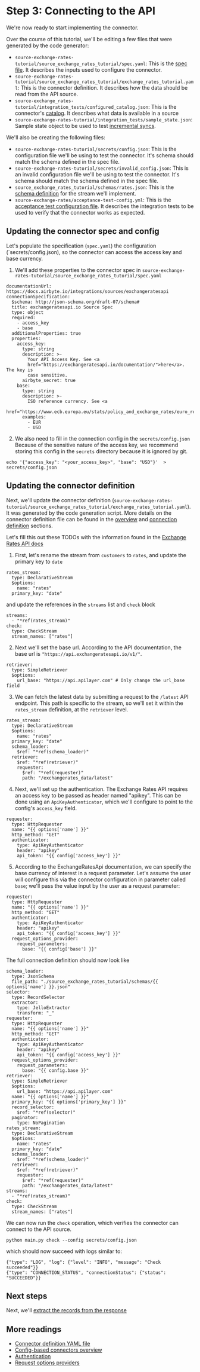 # Step 3: Connecting to the API

We're now ready to start implementing the connector.

Over the course of this tutorial, we'll be editing a few files that were generated by the code generator:

- `source-exchange-rates-tutorial/source_exchange_rates_tutorial/spec.yaml`: This is the [spec file](../../connector-specification-reference.md). It describes the inputs used to configure the connector.
- `source-exchange-rates-tutorial/source_exchange_rates_tutorial/exchange_rates_tutorial.yaml`: This is the connector definition. It describes how the data should be read from the API source.
- `source-exchange_rates-tutorial/integration_tests/configured_catalog.json`: This is the connector's [catalog](../../../understanding-airbyte/beginners-guide-to-catalog.md). It describes what data is available in a source
- `source-exchange-rates-tutorial/integration_tests/sample_state.json`: Sample state object to be used to test [incremental syncs](../../cdk-python/incremental-stream.md).

We'll also be creating the following files:

- `source-exchange-rates-tutorial/secrets/config.json`: This is the configuration file we'll be using to test the connector. It's schema should match the schema defined in the spec file.
- `source-exchange-rates-tutorial/secrets/invalid_config.json`: This is an invalid configuration file we'll be using to test the connector. It's schema should match the schema defined in the spec file.
- `source_exchange_rates_tutorial/schemas/rates.json`: This is the [schema definition](../../cdk-python/schemas.md) for the stream we'll implement.
- `source-exchange-rates/acceptance-test-config.yml`: This is the [acceptance test configuration file](../../testing-connectors/README.md). It describes the integration tests to be used to verify that the connector works as expected.

## Updating the connector spec and config

Let's populate the specification (`spec.yaml`) the configuration (`secrets/config.json), so the connector can access the access key and base currency.

1. We'll add these properties to the connector spec in `source-exchange-rates-tutorial/source_exchange_rates_tutorial/spec.yaml`

```
documentationUrl: https://docs.airbyte.io/integrations/sources/exchangeratesapi
connectionSpecification:
  $schema: http://json-schema.org/draft-07/schema#
  title: exchangeratesapi.io Source Spec
  type: object
  required:
    - access_key
    - base
  additionalProperties: true
  properties:
    access_key:
      type: string
      description: >-
        Your API Access Key. See <a
        href="https://exchangeratesapi.io/documentation/">here</a>. The key is
        case sensitive.
      airbyte_secret: true
    base:
      type: string
      description: >-
        ISO reference currency. See <a
        href="https://www.ecb.europa.eu/stats/policy_and_exchange_rates/euro_reference_exchange_rates/html/index.en.html">here</a>.
      examples:
        - EUR
        - USD
```

2. We also need to fill in the connection config in the `secrets/config.json`
   Because of the sensitive nature of the access key, we recommend storing this config in the `secrets` directory because it is ignored by git.

```
echo '{"access_key": "<your_access_key>", "base": "USD"}'  > secrets/config.json
```

## Updating the connector definition

Next, we'll update the connector definition (`source-exchange-rates-tutorial/source_exchange_rates_tutorial/exchange_rates_tutorial.yaml`). It was generated by the code generation script.
More details on the connector definition file can be found in the [overview](../overview.md) and [connection definition](../yaml-structure.md) sections.

Let's fill this out these TODOs with the information found in the [Exchange Rates API docs](https://exchangeratesapi.io/documentation/)

1. First, let's rename the stream from `customers` to `rates`, and update the primary key to `date`

```
rates_stream:
  type: DeclarativeStream
  $options:
    name: "rates"
  primary_key: "date"
```

and update the references in the `streams` list and `check` block

```
streams:
  - "*ref(rates_stream)"
check:
  type: CheckStream
  stream_names: ["rates"]
```

2. Next we'll set the base url.
   According to the API documentation, the base url is `"https://api.exchangeratesapi.io/v1/"`.

```
retriever:
  type: SimpleRetriever
  $options:
    url_base: "https://api.apilayer.com" # Only change the url_base field
```

3. We can fetch the latest data by submitting a request to the `/latest` API endpoint. This path is specific to the stream, so we'll set it within the `rates_stream` definition, at the `retriever` level.

```
rates_stream:
  type: DeclarativeStream
  $options:
    name: "rates"
  primary_key: "date"
  schema_loader:
    $ref: "*ref(schema_loader)"
  retriever:
    $ref: "*ref(retriever)"
    requester:
      $ref: "*ref(requester)"
      path: "/exchangerates_data/latest"
```

4. Next, we'll set up the authentication.
   The Exchange Rates API requires an access key to be passed as header named "apikey".
   This can be done using an `ApiKeyAuthenticator`, which we'll configure to point to the config's `access_key` field.

```
requester:
  type: HttpRequester
  name: "{{ options['name'] }}"
  http_method: "GET"
  authenticator:
    type: ApiKeyAuthenticator
    header: "apikey"
    api_token: "{{ config['access_key'] }}"
```

5. According to the ExchangeRatesApi documentation, we can specify the base currency of interest in a request parameter. Let's assume the user will configure this via the connector configuration in parameter called `base`; we'll pass the value input by the user as a request parameter:

```
requester:
  type: HttpRequester
  name: "{{ options['name'] }}"
  http_method: "GET"
  authenticator:
    type: ApiKeyAuthenticator
    header: "apikey"
    api_token: "{{ config['access_key'] }}"
  request_options_provider:
    request_parameters:
      base: "{{ config['base'] }}"
```

The full connection definition should now look like

```
schema_loader:
  type: JsonSchema
  file_path: "./source_exchange_rates_tutorial/schemas/{{ options['name'] }}.json"
selector:
  type: RecordSelector
  extractor:
    type: JelloExtractor
    transform: "_"
requester:
  type: HttpRequester
  name: "{{ options['name'] }}"
  http_method: "GET"
  authenticator:
    type: ApiKeyAuthenticator
    header: "apikey"
    api_token: "{{ config['access_key'] }}"
  request_options_provider:
    request_parameters:
      base: "{{ config.base }}"
retriever:
  type: SimpleRetriever
  $options:
    url_base: "https://api.apilayer.com"
  name: "{{ options['name'] }}"
  primary_key: "{{ options['primary_key'] }}"
  record_selector:
    $ref: "*ref(selector)"
  paginator:
    type: NoPagination
rates_stream:
  type: DeclarativeStream
  $options:
    name: "rates"
  primary_key: "date"
  schema_loader:
    $ref: "*ref(schema_loader)"
  retriever:
    $ref: "*ref(retriever)"
    requester:
      $ref: "*ref(requester)"
      path: "/exchangerates_data/latest"
streams:
  - "*ref(rates_stream)"
check:
  type: CheckStream
  stream_names: ["rates"]
```

We can now run the `check` operation, which verifies the connector can connect to the API source.

```
python main.py check --config secrets/config.json
```

which should now succeed with logs similar to:

```
{"type": "LOG", "log": {"level": "INFO", "message": "Check succeeded"}}
{"type": "CONNECTION_STATUS", "connectionStatus": {"status": "SUCCEEDED"}}
```

## Next steps

Next, we'll [extract the records from the response](4-reading-data.md)

## More readings

- [Connector definition YAML file](../yaml-structure.md)
- [Config-based connectors overview](../overview.md)
- [Authentication](../authentication.md)
- [Request options providers](../request-options.md)